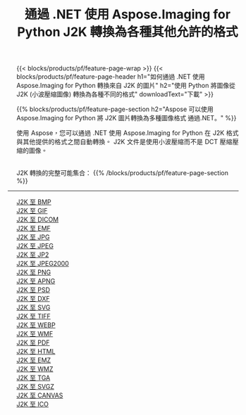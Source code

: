 ﻿---
title: 通過 .NET 使用 Aspose.Imaging for Python J2K 轉換為各種其他允許的格式 
weight: 3920
url: /zh-hant/python-net/conversion/from/j2k 
lang: zh-hant
langdirlevel: 2
locales: zh-hans,ja,it,ru,de,es,fr,nl,id,lt,pl,pt,vi,tr,ko,zh-hant,ar,hi,th,sv,cs,uk,he
description: 您可以通過 .NET 使用 Aspose.Imaging for Python 快速將 J2K(小波壓縮圖像) 轉換為各種格式。
---

{{< blocks/products/pf/feature-page-wrap >}}
{{< blocks/products/pf/feature-page-header h1="如何通過 .NET 使用 Aspose.Imaging for Python 轉換來自 J2K 的圖片" h2="使用 Python 將圖像從 J2K (小波壓縮圖像) 轉換為各種不同的格式" downloadText="下載" >}}


{{% blocks/products/pf/feature-page-section  h2="Aspose 可以使用 Aspose.Imaging for Python 將 J2K 圖片轉換為多種圖像格式 通過.NET。" %}}
<p align=justify>使用 Aspose，您可以通過 .NET 使用 Aspose.Imaging for Python 在 J2K 格式與其他提供的格式之間自動轉換。 J2K 文件是使用小波壓縮而不是 DCT 壓縮壓縮的圖像。</p>
<br/>
J2K 轉換的完整可能集合：
{{% /blocks/products/pf/feature-page-section %}}
<div class="container-fluid productfamilypage bg-gray">
    <div class="convertypes bg-gray agp-content section">
        <div class="container">
		<hr style="margin-left:-20px;"/>
		<div class="row other-converters">
		    <div class='col-md-2 other-converter remove-lp remove-rp'><a href="/imaging/zh-hant/python-net/conversion/j2k-to-bmp" >J2K 至 BMP</a></div><div class='col-md-2 other-converter remove-lp remove-rp'><a href="/imaging/zh-hant/python-net/conversion/j2k-to-gif" >J2K 至 GIF</a></div><div class='col-md-2 other-converter remove-lp remove-rp'><a href="/imaging/zh-hant/python-net/conversion/j2k-to-dicom" >J2K 至 DICOM</a></div><div class='col-md-2 other-converter remove-lp remove-rp'><a href="/imaging/zh-hant/python-net/conversion/j2k-to-emf" >J2K 至 EMF</a></div><div class='col-md-2 other-converter remove-lp remove-rp'><a href="/imaging/zh-hant/python-net/conversion/j2k-to-jpg" >J2K 至 JPG</a></div><div class='col-md-2 other-converter remove-lp remove-rp'><a href="/imaging/zh-hant/python-net/conversion/j2k-to-jpeg" >J2K 至 JPEG</a></div><div class='col-md-2 other-converter remove-lp remove-rp'><a href="/imaging/zh-hant/python-net/conversion/j2k-to-jp2" >J2K 至 JP2</a></div><div class='col-md-2 other-converter remove-lp remove-rp'><a href="/imaging/zh-hant/python-net/conversion/j2k-to-jpeg2000" >J2K 至 JPEG2000</a></div><div class='col-md-2 other-converter remove-lp remove-rp'><a href="/imaging/zh-hant/python-net/conversion/j2k-to-png" >J2K 至 PNG</a></div><div class='col-md-2 other-converter remove-lp remove-rp'><a href="/imaging/zh-hant/python-net/conversion/j2k-to-apng" >J2K 至 APNG</a></div><div class='col-md-2 other-converter remove-lp remove-rp'><a href="/imaging/zh-hant/python-net/conversion/j2k-to-psd" >J2K 至 PSD</a></div><div class='col-md-2 other-converter remove-lp remove-rp'><a href="/imaging/zh-hant/python-net/conversion/j2k-to-dxf" >J2K 至 DXF</a></div><div class='col-md-2 other-converter remove-lp remove-rp'><a href="/imaging/zh-hant/python-net/conversion/j2k-to-svg" >J2K 至 SVG</a></div><div class='col-md-2 other-converter remove-lp remove-rp'><a href="/imaging/zh-hant/python-net/conversion/j2k-to-tiff" >J2K 至 TIFF</a></div><div class='col-md-2 other-converter remove-lp remove-rp'><a href="/imaging/zh-hant/python-net/conversion/j2k-to-webp" >J2K 至 WEBP</a></div><div class='col-md-2 other-converter remove-lp remove-rp'><a href="/imaging/zh-hant/python-net/conversion/j2k-to-wmf" >J2K 至 WMF</a></div><div class='col-md-2 other-converter remove-lp remove-rp'><a href="/imaging/zh-hant/python-net/conversion/j2k-to-pdf" >J2K 至 PDF</a></div><div class='col-md-2 other-converter remove-lp remove-rp'><a href="/imaging/zh-hant/python-net/conversion/j2k-to-html" >J2K 至 HTML</a></div><div class='col-md-2 other-converter remove-lp remove-rp'><a href="/imaging/zh-hant/python-net/conversion/j2k-to-emz" >J2K 至 EMZ</a></div><div class='col-md-2 other-converter remove-lp remove-rp'><a href="/imaging/zh-hant/python-net/conversion/j2k-to-wmz" >J2K 至 WMZ</a></div><div class='col-md-2 other-converter remove-lp remove-rp'><a href="/imaging/zh-hant/python-net/conversion/j2k-to-tga" >J2K 至 TGA</a></div><div class='col-md-2 other-converter remove-lp remove-rp'><a href="/imaging/zh-hant/python-net/conversion/j2k-to-svgz" >J2K 至 SVGZ</a></div><div class='col-md-2 other-converter remove-lp remove-rp'><a href="/imaging/zh-hant/python-net/conversion/j2k-to-canvas" >J2K 至 CANVAS</a></div><div class='col-md-2 other-converter remove-lp remove-rp'><a href="/imaging/zh-hant/python-net/conversion/j2k-to-ico" >J2K 至 ICO</a></div>
                </div>
        </div>
    </div>
</div>
<br/>

